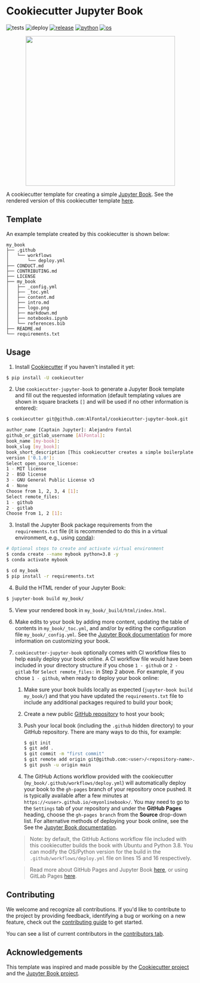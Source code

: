 # Cookiecutter Jupyter Book

![tests](https://github.com/executablebooks/cookiecutter-jupyter-book/workflows/tests/badge.svg)
![deploy](https://github.com/executablebooks/cookiecutter-jupyter-book/workflows/deploy/badge.svg)
[![release](https://img.shields.io/github/release/executablebooks/cookiecutter-jupyter-book.svg)](https://github.com/executablebooks/cookiecutter-jupyter-book/releases)
[![python](https://img.shields.io/badge/python-3.7%2C%203.8-blue)]()
[![os](https://img.shields.io/badge/OS-Ubuntu%2C%20Mac%2C%20Windows-yellow)]()

<p align="center">
  <img src="{{ cookiecutter.repo_name }}/{{ cookiecutter.book_slug }}/logo.png" width="400">
</p>

A cookiecutter template for creating a simple [Jupyter Book](https://jupyterbook.org/intro.html). See the rendered version of this cookiecutter template [here](https://executablebooks.github.io/cookiecutter-jupyter-book/).

## Template

An example template created by this cookiecutter is shown below:

```
my_book
├── .github
│   └── workflows
│       └── deploy.yml
├── CONDUCT.md
├── CONTRIBUTING.md
├── LICENSE
├── my_book
│   ├── _config.yml
│   ├── _toc.yml
│   ├── content.md
│   ├── intro.md
│   ├── logo.png
│   ├── markdown.md
│   ├── notebooks.ipynb
│   └── references.bib
├── README.md
└── requirements.txt
```

## Usage

1. Install [Cookiecutter](https://github.com/cookiecutter/cookiecutter/tree/1.7.2) if you haven't installed it yet:

```bash
$ pip install -U cookiecutter
```

2. Use `cookiecutter-jupyter-book` to generate a Jupyter Book template and fill out the requested information (default templating values are shown in square brackets `[]` and will be used if no other information is entered):

```bash
$ cookiecutter git@github.com:AlFontal/cookiecutter-jupyter-book.git

author_name [Captain Jupyter]: Alejandro Fontal
github_or_gitlab_username [AlFontal]:
book_name [my-book]:
book_slug [my_book]:
book_short_description [This cookiecutter creates a simple boilerplate for a Jupyter Book.]: My first Jupyter Book!
version ['0.1.0']:
Select open_source_license:
1 - MIT license
2 - BSD license
3 - GNU General Public License v3
4 - None
Choose from 1, 2, 3, 4 [1]:
Select remote_files:
1 - github
2 - gitlab
Choose from 1, 2 [1]:
```

3. Install the Jupyter Book package requirements from the `requirements.txt` file (it is recommended to do this in a virtual environment, e.g., using [conda](https://docs.conda.io/en/latest/)):

```bash
# Optional steps to create and activate virtual environment
$ conda create --name mybook python=3.8 -y
$ conda activate mybook
```

```bash
$ cd my_book
$ pip install -r requirements.txt
```

4. Build the HTML render of your Jupyter Book:

```bash
$ jupyter-book build my_book/
```

5. View your rendered book in `my_book/_build/html/index.html`.

6. Make edits to your book by adding more content, updating the table of contents in `my_book/_toc.yml`, and and/or by editing the configuration file `my_book/_config.yml`. See the [Jupyter Book documentation](https://jupyterbook.org/intro.html) for more information on customizing your book.

7. `cookiecutter-jupyter-book` optionally comes with CI workflow files to help easily deploy your book online. A CI workflow file would have been included in your directory structure if you chose `1 - github` or `2 - gitlab` for `Select remote_files:` in Step 2 above. For example, if you chose `1 - github`, when ready to deploy your book online:
   1. Make sure your book builds locally as expected (`jupyter-book build my_book/`) and that you have updated the `requirements.txt` file to include any additional packages required to build your book;
   2. Create a new public [GitHub repository](https://github.com/new) to host your book;
   3. Push your local book (including the `.github` hidden directory) to your GitHub repository. There are many ways to do this, for example:

      ```bash
      $ git init
      $ git add .
      $ git commit -m "first commit"
      $ git remote add origin git@github.com:<user>/<repository-name>.git
      $ git push -u origin main
      ```

   4. The GitHub Actions workflow provided with the cookiecutter (`my_book/.github/workflows/deploy.yml`) will automatically deploy your book to the `gh-pages` branch of your repository once pushed. It is typically available after a few minutes at `https://<user>.github.io/<myonlinebook>/`. You may need to go to the `Settings` tab of your repository and under the **GitHub Pages** heading, choose the `gh-pages branch` from the **Source** drop-down list. For alternative methods of deploying your book online, see the See the [Jupyter Book documentation](https://jupyterbook.org/intro.html).

   > Note: by default, the GitHub Actions workflow file included with this cookiecutter builds the book with Ubuntu and Python 3.8. You can modify the OS/Python version for the build in the `.github/workflows/deploy.yml` file on lines 15 and 16 respectively.

   > Read more about GitHub Pages and Jupyter Book [here](https://jupyterbook.org/publish/gh-pages.html#automatically-host-your-book-with-github-actions), or using GitLab Pages [here](https://docs.gitlab.com/ee/user/project/pages/getting_started/pages_from_scratch.html).

## Contributing

We welcome and recognize all contributions. If you'd like to contribute to the project by providing feedback, identifying a bug or working on a new feature, check out the [contributing guide](CONTRIBUTING.md) to get started.

You can see a list of current contributors in the [contributors tab](https://github.com/executablebooks/cookiecutter-jupyter-book/graphs/contributors).

## Acknowledgements

This template was inspired and made possible by the [Cookiecutter project](https://github.com/cookiecutter/cookiecutter) and the [Jupyter Book project](https://github.com/executablebooks/jupyter-book).
